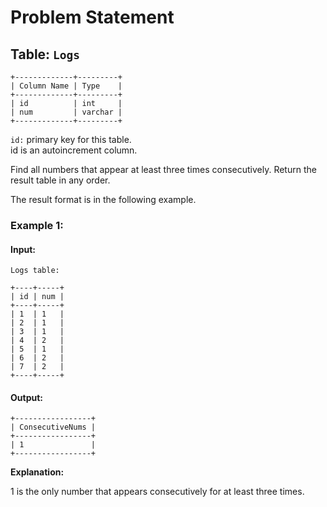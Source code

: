 

# Problem Statement
## Table:  `Logs`
```
+-------------+---------+
| Column Name | Type    |
+-------------+---------+
| id          | int     |
| num         | varchar |
+-------------+---------+
```
`id:` primary key for this table.\
id is an autoincrement column.

Find all numbers that appear at least three times consecutively. Return the result table in any order.

The result format is in the following example.
### Example 1:
#### Input:
`Logs table:`
```
+----+-----+
| id | num |
+----+-----+
| 1  | 1   |
| 2  | 1   |
| 3  | 1   |
| 4  | 2   |
| 5  | 1   |
| 6  | 2   |
| 7  | 2   |
+----+-----+
```
#### Output:
```
+-----------------+
| ConsecutiveNums |
+-----------------+
| 1               |
+-----------------+
```

**Explanation:**

1 is the only number that appears consecutively for at least three times.
